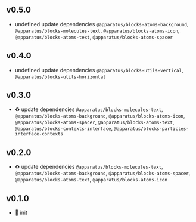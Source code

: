 ## v0.5.0

* undefined update dependencies `@apparatus/blocks-atoms-background`, `@apparatus/blocks-molecules-text`, `@apparatus/blocks-atoms-icon`, `@apparatus/blocks-atoms-text`, `@apparatus/blocks-atoms-spacer`

## v0.4.0

* undefined update dependencies `@apparatus/blocks-utils-vertical`, `@apparatus/blocks-utils-horizontal`

## v0.3.0

* ♻️ update dependencies `@apparatus/blocks-molecules-text`, `@apparatus/blocks-atoms-background`, `@apparatus/blocks-atoms-icon`, `@apparatus/blocks-atoms-spacer`, `@apparatus/blocks-atoms-text`, `@apparatus/blocks-contexts-interface`, `@apparatus/blocks-particles-interface-contexts`

## v0.2.0

* ♻️ update dependencies `@apparatus/blocks-molecules-text`, `@apparatus/blocks-atoms-background`, `@apparatus/blocks-atoms-spacer`, `@apparatus/blocks-atoms-text`, `@apparatus/blocks-atoms-icon`

## v0.1.0

* 🐣 init

